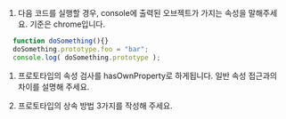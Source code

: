1. 다음 코드를 실행할 경우, console에 출력된 오브젝트가 가지는 속성을 말해주세요. 기준은 chrome입니다.
  ```typescript
    function doSomething(){}
    doSomething.prototype.foo = "bar";
    console.log( doSomething.prototype );
  ```

1. 프로토타입의 속성 검사를 hasOwnProperty로 하게됩니다. 일반 속성 접근과의 차이를 설명해 주세요.

1. 프로토타입의 상속 방법 3가지를 작성해 주세요.
